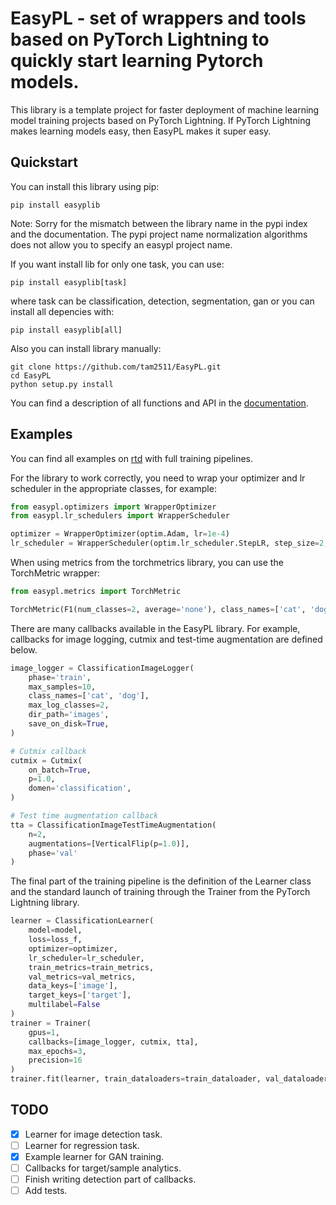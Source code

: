 # EasyPL - set of wrappers and tools based on PyTorch Lightning to quickly start learning Pytorch models.

This library is a template project for faster deployment of machine learning model training projects based on PyTorch Lightning. If PyTorch Lightning makes learning models easy, then EasyPL makes it super easy.

## Quickstart

You can install this library using pip:

```
pip install easyplib
```
Note: Sorry for the mismatch between the library name in the pypi index and the documentation. The pypi project name normalization algorithms does not allow you to specify an easypl project name.

If you want install lib for only one task, you can use:
```
pip install easyplib[task]
```
where task can be classification, detection, segmentation, gan or you can install all depencies with:
```
pip install easyplib[all]
```

Also you can install library manually:

```
git clone https://github.com/tam2511/EasyPL.git
cd EasyPL
python setup.py install
```

You can find a description of all functions and API in the [documentation](https://easypl.readthedocs.io/en/latest/index.html).

## Examples

You can find all examples on [rtd](https://easypl.readthedocs.io/en/latest/Examples.html) with full training pipelines.

For the library to work correctly, you need to wrap your optimizer and lr scheduler in the appropriate classes, for example:

```python
from easypl.optimizers import WrapperOptimizer
from easypl.lr_schedulers import WrapperScheduler

optimizer = WrapperOptimizer(optim.Adam, lr=1e-4)
lr_scheduler = WrapperScheduler(optim.lr_scheduler.StepLR, step_size=2, gamma=1e-1, interval='epoch')
```

When using metrics from the torchmetrics library, you can use the TorchMetric wrapper:

```python
from easypl.metrics import TorchMetric

TorchMetric(F1(num_classes=2, average='none'), class_names=['cat', 'dog'])
```

There are many callbacks available in the EasyPL library. For example, callbacks for image logging, cutmix and test-time augmentation are defined below.

```python
image_logger = ClassificationImageLogger(
    phase='train',
    max_samples=10,
    class_names=['cat', 'dog'],
    max_log_classes=2,
    dir_path='images',
    save_on_disk=True,
)

# Cutmix callback
cutmix = Cutmix(
    on_batch=True,
    p=1.0,
    domen='classification',
)

# Test time augmentation callback
tta = ClassificationImageTestTimeAugmentation(
    n=2,
    augmentations=[VerticalFlip(p=1.0)],
    phase='val'
)
```

The final part of the training pipeline is the definition of the Learner class and the standard launch of training through the Trainer from the PyTorch Lightning library.

```python
learner = ClassificationLearner(
    model=model,
    loss=loss_f,
    optimizer=optimizer,
    lr_scheduler=lr_scheduler,
    train_metrics=train_metrics,
    val_metrics=val_metrics,
    data_keys=['image'],
    target_keys=['target'],
    multilabel=False
)
trainer = Trainer(
    gpus=1,
    callbacks=[image_logger, cutmix, tta],
    max_epochs=3,
    precision=16
)
trainer.fit(learner, train_dataloaders=train_dataloader, val_dataloaders=[val_dataloader])

```

## TODO
- [x] Learner for image detection task.
- [ ] Learner for regression task.
- [x] Example learner for GAN training.
- [ ] Callbacks for target/sample analytics.
- [ ] Finish writing detection part of callbacks.
- [ ] Add tests.
